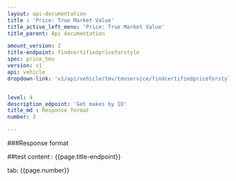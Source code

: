 ```yaml
---
layout: api-documentation
title : 'Price: True Market Value'
title_active_left_menu: 'Price: True Market Value'
title_parent: Api documentation

amount_version: 2
title-endpoint: findcertifiedpriceforstyle
spec: price_tmv
version: v1
api: vehicle
dropdown-link: 'v1/api/vehicle/tmv/tmvservice/findcertifiedpriceforstyle'


level: 4
description_edpoint: 'Get makes by ID'
title_md : Response format
number: 3

---
```


###Response format

##test content : {{page.title-endpoint}} 

tab: {{page.number}}